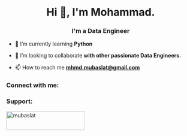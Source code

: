 
 
<h1 align="center">Hi 👋, I'm Mohammad.</h1>
<h3 align="center">I'm a Data Engineer</h3>

- 🌱 I’m currently learning **Python**

- 👯 I’m looking to collaborate **with other passionate Data Engineers.**

- 📫 How to reach me **mhmd.mubaslat@gmail.com**

<h3 align="left">Connect with me:</h3>
<p align="left">
</p>










<h3 align="left">Support:</h3>
<p><a href="https://www.buymeacoffee.com/mubaslat"> <img align="left" src="https://cdn.buymeacoffee.com/buttons/v2/default-yellow.png" height="50" width="210" alt="mubaslat" /></a></p><br><br>
  

